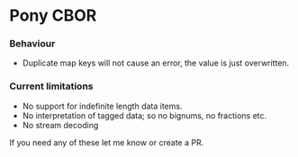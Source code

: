 # Pony CBOR

### Behaviour

- Duplicate map keys will not cause an error, the value is just overwritten.

### Current limitations

- No support for indefinite length data items.
- No interpretation of tagged data; so no bignums, no fractions etc.
- No stream decoding

If you need any of these let me know or create a PR.

